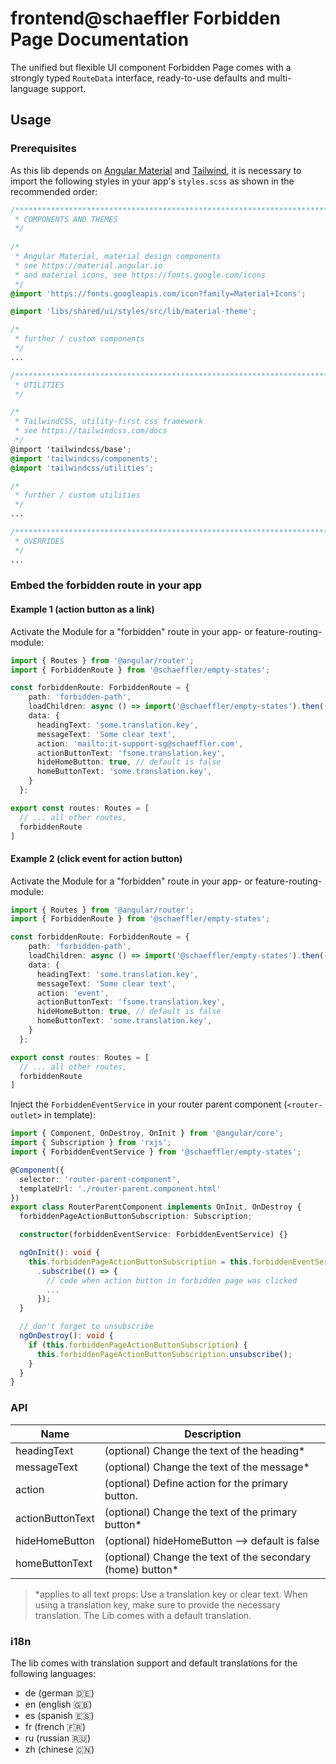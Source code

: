 # frontend@schaeffler Forbidden Page Documentation

The unified but flexible UI component Forbidden Page comes with a strongly typed `RouteData` interface, ready-to-use defaults and multi-language support.

## Usage

### Prerequisites

As this lib depends on [Angular Material](https://material.angular.io) and [Tailwind](https://tailwindcss.com/docs), it is necessary to import the following styles in your app's `styles.scss` as shown in the recommended order:

``` scss
/***************************************************************************************************
 * COMPONENTS AND THEMES
 */
 
/*
 * Angular Material, material design components
 * see https://material.angular.io
 * and material icons, see https://fonts.google.com/icons
 */
@import 'https://fonts.googleapis.com/icon?family=Material+Icons';

@import 'libs/shared/ui/styles/src/lib/material-theme';

/*
 * further / custom components
 */
...

/***************************************************************************************************
 * UTILITIES
 */

/*
 * TailwindCSS, utility-first css framework
 * see https://tailwindcss.com/docs
 */
@import 'tailwindcss/base';
@import 'tailwindcss/components';
@import 'tailwindcss/utilities';

/*
 * further / custom utilities
 */
...

/***************************************************************************************************
 * OVERRIDES
 */ 
...
```

### Embed the forbidden route in your app

#### Example 1 (action button as a link)

Activate the Module for a "forbidden" route in your app- or feature-routing-module:

```typescript
import { Routes } from '@angular/router';
import { ForbiddenRoute } from '@schaeffler/empty-states';

const forbiddenRoute: ForbiddenRoute = {
    path: 'forbidden-path',
    loadChildren: async () => import('@schaeffler/empty-states').then((m) => m.ForbiddenModule),
    data: {
      headingText: 'some.translation.key',
      messageText: 'Some clear text',
      action: 'mailto:it-support-sg@schaeffler.com',
      actionButtonText: 'fsome.translation.key',
      hideHomeButton: true, // default is false
      homeButtonText: 'some.translation.key',
    }
  };

export const routes: Routes = [
  // ... all other routes,
  forbiddenRoute
]
```

#### Example 2 (click event for action button)

Activate the Module for a "forbidden" route in your app- or feature-routing-module:

```typescript
import { Routes } from '@angular/router';
import { ForbiddenRoute } from '@schaeffler/empty-states';

const forbiddenRoute: ForbiddenRoute = {
    path: 'forbidden-path',
    loadChildren: async () => import('@schaeffler/empty-states').then((m) => m.ForbiddenModule),
    data: {
      headingText: 'some.translation.key',
      messageText: 'Some clear text',
      action: 'event',
      actionButtonText: 'fsome.translation.key',
      hideHomeButton: true, // default is false
      homeButtonText: 'some.translation.key',
    }
  };

export const routes: Routes = [
  // ... all other routes,
  forbiddenRoute
]
```

Inject the `ForbiddenEventService` in your router parent component (`<router-outlet>` in template):

```typescript
import { Component, OnDestroy, OnInit } from '@angular/core';
import { Subscription } from 'rxjs';
import { ForbiddenEventService } from '@schaeffler/empty-states';

@Component({
  selector: 'router-parent-component',
  templateUrl: './router-parent.component.html'
})
export class RouterParentComponent implements OnInit, OnDestroy {
  forbiddenPageActionButtonSubscription: Subscription;

  constructor(forbiddenEventService: ForbiddenEventService) {}

  ngOnInit(): void {
    this.forbiddenPageActionButtonSubscription = this.forbiddenEventService.forbiddenPageActionButtonClicked$
      .subscribe(() => {
        // code when action button in forbidden page was clicked
        ...
      });
  }

  // don't forget to unsubscribe
  ngOnDestroy(): void {
    if (this.forbiddenPageActionButtonSubscription) {
      this.forbiddenPageActionButtonSubscription.unsubscribe();
    }
  }
}
```


### API

| Name              | Description                                                   |
| ------------------| --------------------------------------------------------------|
| headingText       | (optional) Change the text of the heading*                    |
| messageText       | (optional) Change the text of the message*                    |
| action            | (optional) Define action for the primary button.              |
| actionButtonText  | (optional) Change the text of the primary button*             |
| hideHomeButton    | (optional) hideHomeButton --> default is false                |
| homeButtonText    | (optional) Change the text of the secondary (home) button*    |

> *applies to all text props: 
> Use a translation key or clear text. 
> When using a translation key, make sure to provide the necessary translation.
> The Lib comes with a default translation.

### i18n

The lib comes with translation support and default translations for the following languages:

* de (german 🇩🇪)
* en (english 🇬🇧)
* es (spanish 🇪🇸)
* fr (french 🇫🇷)
* ru (russian 🇷🇺)
* zh (chinese 🇨🇳)
